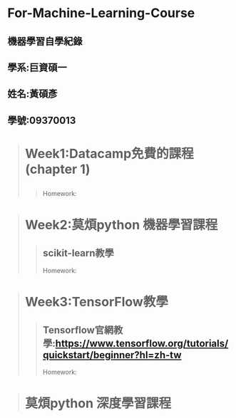 # For-Machine-Learning-Course
## 機器學習自學紀錄 

##  學系:巨資碩一 

##  姓名:黃碩彥 
##  學號:09370013


 ># Week1:Datacamp免費的課程(chapter 1)
 >> ##
 >> Homework:


 > # Week2:莫煩python 機器學習課程 
 >> ## scikit-learn教學
 >> Homework:




 > # Week3:TensorFlow教學
 >> ## Tensorflow官網教學:https://www.tensorflow.org/tutorials/quickstart/beginner?hl=zh-tw
 >> Homework:




># 莫煩python 深度學習課程
>>
